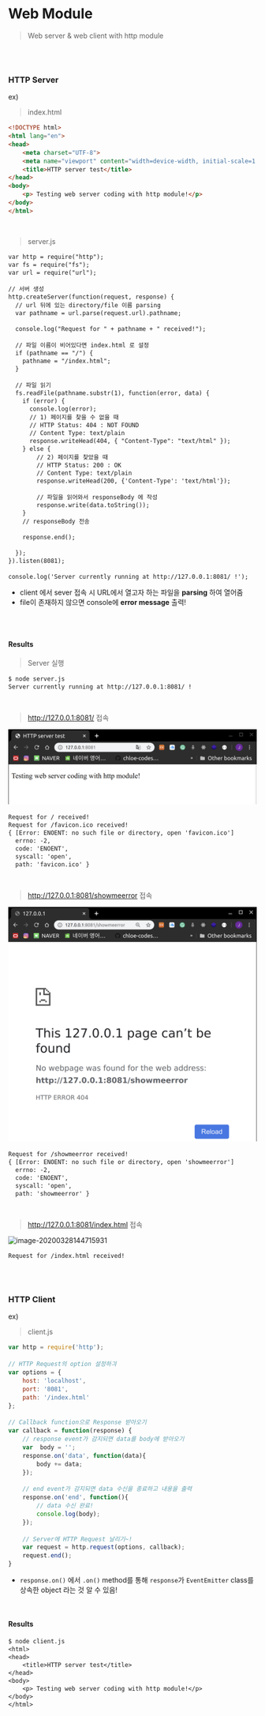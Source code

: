 # Web Module

> Web server & web client with http module

<br>

<br>

### HTTP Server

ex)

> index.html

```html
<!DOCTYPE html>
<html lang="en">
<head>
    <meta charset="UTF-8">
    <meta name="viewport" content="width=device-width, initial-scale=1.0">
    <title>HTTP server test</title>
</head>
<body>
    <p> Testing web server coding with http module!</p>
</body>
</html>
```

<br>

> server.js

```javasc
var http = require("http");
var fs = require("fs");
var url = require("url");

// 서버 생성
http.createServer(function(request, response) {
  // url 뒤에 있는 directory/file 이름 parsing
  var pathname = url.parse(request.url).pathname;

  console.log("Request for " + pathname + " received!");

  // 파일 이름이 비어있다면 index.html 로 설정
  if (pathname == "/") {
    pathname = "/index.html";
  }

  // 파일 읽기
  fs.readFile(pathname.substr(1), function(error, data) {
    if (error) {
      console.log(error);
      // 1) 페이지를 찾을 수 없을 때
      // HTTP Status: 404 : NOT FOUND
      // Content Type: text/plain
      response.writeHead(404, { "Content-Type": "text/html" });
    } else {
        // 2) 페이지를 찾았을 때
        // HTTP Status: 200 : OK
        // Content Type: text/plain
        response.writeHead(200, {'Content-Type': 'text/html'});	
    
        // 파일을 읽어와서 responseBody 에 작성
        response.write(data.toString());
    }
    // responseBody 전송
    
    response.end();

  });
}).listen(8081);

console.log('Server currently running at http://127.0.0.1:8081/ !');
```

- client 에서 sever 접속 시 URL에서 열고자 하는 파일을 **parsing** 하여 열어줌
- file이 존재하지 않으면 console에 **error message** 출력!

<br>

<br>

#### Results

>  Server 실행

```shell
$ node server.js
Server currently running at http://127.0.0.1:8081/ !
```

<br>

>  http://127.0.0.1:8081/ 접속

![image-20200328135841386](../../images/image-20200328135841386.png)

```shell
Request for / received!
Request for /favicon.ico received!
{ [Error: ENOENT: no such file or directory, open 'favicon.ico']
  errno: -2,
  code: 'ENOENT',
  syscall: 'open',
  path: 'favicon.ico' }

```

<br>

> http://127.0.0.1:8081/showmeerror 접속

![image-20200328143323679](../../images/image-20200328143323679.png)

```shell
Request for /showmeerror received!
{ [Error: ENOENT: no such file or directory, open 'showmeerror']
  errno: -2,
  code: 'ENOENT',
  syscall: 'open',
  path: 'showmeerror' }

```

<br>

> http://127.0.0.1:8081/index.html 접속

![image-20200328144715931](/home/chloe/SSAFY/TIL/images/image-20200328144715931.png)

```shell
Request for /index.html received!
```

<br>

<br>

### HTTP Client

ex)

> client.js

```javascript
var http = require('http');

// HTTP Request의 option 설정하긔
var options = {
    host: 'localhost',
    port: '8081',
    path: '/index.html'
};

// Callback function으로 Response 받아오기
var callback = function(response) {
    // response event가 감지되면 data를 body에 받아오기
    var  body = '';
    response.on('data', function(data){
        body += data;
    });

    // end event가 감지되면 data 수신을 종료하고 내용을 출력
    response.on('end', function(){
        // data 수신 완료!
        console.log(body);
    });

    // Server에 HTTP Request 날리기~!
    var request = http.request(options, callback);
    request.end();
}
```

- `response.on()` 에서 `.on()` method를 통해 `response`가 `EventEmitter` class를 상속한 object 라는 것 알 수 있음!

<br>

#### Results

```shell
$ node client.js
<html>
<head>
    <title>HTTP server test</title>
</head>
<body>
    <p> Testing web server coding with http module!</p>
</body>
</html>
```

<br>